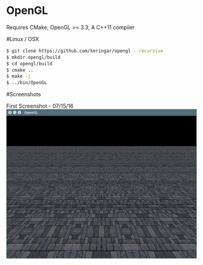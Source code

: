 # OpenGL

Requires CMake, OpenGL >= 3.3, A C++11 compiler

#Linux / OSX
```bash
$ git clone https://github.com/keringar/opengl --recursive
$ mkdir opengl/build
$ cd opengl/build
$ cmake ..
$ make -j
$ ../bin/OpenGL
```

#Screenshots

First Screenshot - 07/15/16
![Alt text](screenshots/First.png?raw=true "First screenshot")
